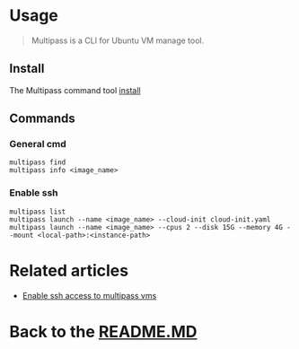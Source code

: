 # Usage

> Multipass is a CLI for Ubuntu VM manage tool.

## Install

The Multipass command tool [install][multipass_install]

## Commands

### General cmd

```shell
multipass find
multipass info <image_name>
```

### Enable ssh

```shell
multipass list
multipass launch --name <image_name> --cloud-init cloud-init.yaml
multipass launch --name <image_name> --cpus 2 --disk 15G --memory 4G --mount <local-path>:<instance-path>
```

# Related articles

* [Enable ssh access to multipass vms][multipass_anable_ssh]

# Back to the [README.MD][readme]

[readme]:<../README.MD>

[multipass_install]:<https://multipass.run/install>

[multipass_anable_ssh]:<https://dev.to/arc42/enable-ssh-access-to-multipass-vms-36p7>
